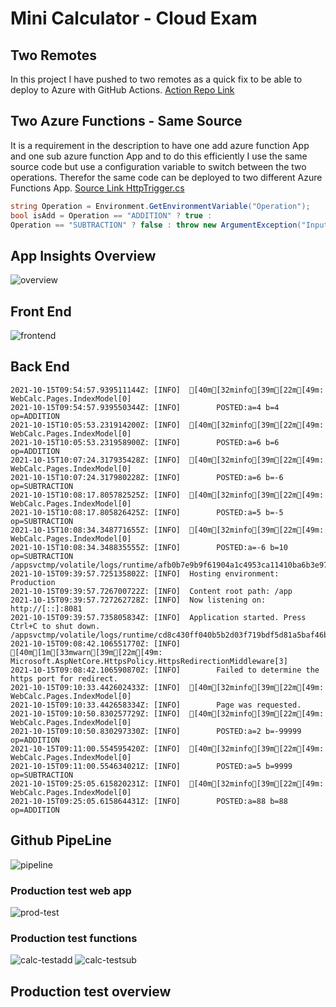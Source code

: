 # Mini Calculator - Cloud Exam
## Two Remotes
In this project I have pushed to two remotes as a quick fix to be able to deploy to Azure with GitHub Actions.
[Action Repo Link](https://github.com/RobinAxelsson/MolnTentaDeploy)

## Two Azure Functions - Same Source
It is a requirement in the description to have one add azure function App and one sub azure function App and to do this efficiently I use the same source code but use a configuration variable to switch between the two operations. Therefor the same code can be deployed to two different Azure Functions App. [Source Link HttpTrigger.cs](https://github.com/PGBSNH20/moln-tenta-RobinAxelsson/blob/main/src/Calculator/HttpTrigger.cs)

```csharp
string Operation = Environment.GetEnvironmentVariable("Operation");
bool isAdd = Operation == "ADDITION" ? true :
Operation == "SUBTRACTION" ? false : throw new ArgumentException("Input variables are incorrect", Operation);
```
## App Insights Overview
![overview](./img/overview.png)

## Front End
![frontend](./img/frontend.png)

## Back End

```shell
2021-10-15T09:54:57.939511144Z: [INFO]  [40m[32minfo[39m[22m[49m: WebCalc.Pages.IndexModel[0]
2021-10-15T09:54:57.939550344Z: [INFO]        POSTED:a=4 b=4 op=ADDITION
2021-10-15T10:05:53.231914200Z: [INFO]  [40m[32minfo[39m[22m[49m: WebCalc.Pages.IndexModel[0]
2021-10-15T10:05:53.231958900Z: [INFO]        POSTED:a=6 b=6 op=ADDITION
2021-10-15T10:07:24.317935428Z: [INFO]  [40m[32minfo[39m[22m[49m: WebCalc.Pages.IndexModel[0]
2021-10-15T10:07:24.317980228Z: [INFO]        POSTED:a=6 b=-6 op=SUBTRACTION
2021-10-15T10:08:17.805782525Z: [INFO]  [40m[32minfo[39m[22m[49m: WebCalc.Pages.IndexModel[0]
2021-10-15T10:08:17.805826425Z: [INFO]        POSTED:a=5 b=-5 op=SUBTRACTION
2021-10-15T10:08:34.348771655Z: [INFO]  [40m[32minfo[39m[22m[49m: WebCalc.Pages.IndexModel[0]
2021-10-15T10:08:34.348835555Z: [INFO]        POSTED:a=-6 b=10 op=SUBTRACTION
/appsvctmp/volatile/logs/runtime/afb0b7e9b9f61904a1c4953ca11410ba6b3e979a0d7b0bc6d41a5441b566e8d8.log
2021-10-15T09:39:57.725135802Z: [INFO]  Hosting environment: Production
2021-10-15T09:39:57.726700722Z: [INFO]  Content root path: /app
2021-10-15T09:39:57.727262728Z: [INFO]  Now listening on: http://[::]:8081
2021-10-15T09:39:57.735805834Z: [INFO]  Application started. Press Ctrl+C to shut down.
/appsvctmp/volatile/logs/runtime/cd8c430ff040b5b2d03f719bdf5d81a5baf46b2b37be4f99f1f6c776c25a7b44.log
2021-10-15T09:08:42.106551770Z: [INFO]  [40m[1m[33mwarn[39m[22m[49m: Microsoft.AspNetCore.HttpsPolicy.HttpsRedirectionMiddleware[3]
2021-10-15T09:08:42.106590870Z: [INFO]        Failed to determine the https port for redirect.
2021-10-15T09:10:33.442602433Z: [INFO]  [40m[32minfo[39m[22m[49m: WebCalc.Pages.IndexModel[0]
2021-10-15T09:10:33.442658334Z: [INFO]        Page was requested.
2021-10-15T09:10:50.830257729Z: [INFO]  [40m[32minfo[39m[22m[49m: WebCalc.Pages.IndexModel[0]
2021-10-15T09:10:50.830297330Z: [INFO]        POSTED:a=2 b=-99999 op=ADDITION
2021-10-15T09:11:00.554595420Z: [INFO]  [40m[32minfo[39m[22m[49m: WebCalc.Pages.IndexModel[0]
2021-10-15T09:11:00.554634021Z: [INFO]        POSTED:a=5 b=9999 op=SUBTRACTION
2021-10-15T09:25:05.615820231Z: [INFO]  [40m[32minfo[39m[22m[49m: WebCalc.Pages.IndexModel[0]
2021-10-15T09:25:05.615864431Z: [INFO]        POSTED:a=88 b=88 op=ADDITION
```

## Github PipeLine
![pipeline](./img/pipeline.png)

### Production test web app
![prod-test](./img/prod-test.png)

### Production test functions
![calc-testadd](./img/calc-testadd.png)
![calc-testsub](./img/calc-testsub.png)

## Production test overview
